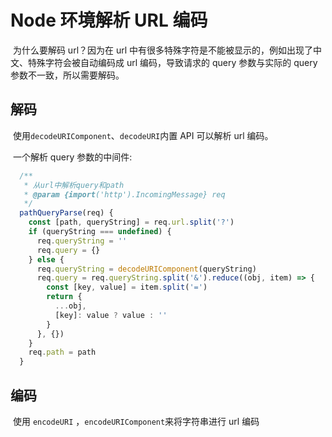 # Node 环境解析 URL 编码

​ 为什么要解码 url？因为在 url 中有很多特殊字符是不能被显示的，例如出现了中文、特殊字符会被自动编码成 url 编码，导致请求的 query 参数与实际的 query 参数不一致，所以需要解码。

## 解码

​ 使用`decodeURIComponent`、`decodeURI`内置 API 可以解析 url 编码。

​ 一个解析 query 参数的中间件:

```js
  /**
   * 从url中解析query和path
   * @param {import('http').IncomingMessage} req
   */
  pathQueryParse(req) {
    const [path, queryString] = req.url.split('?')
    if (queryString === undefined) {
      req.queryString = ''
      req.query = {}
    } else {
      req.queryString = decodeURIComponent(queryString)
      req.query = req.queryString.split('&').reduce((obj, item) => {
        const [key, value] = item.split('=')
        return {
          ...obj,
          [key]: value ? value : ''
        }
      }, {})
    }
    req.path = path
  }
```

## 编码

​ 使用 `encodeURI` ，`encodeURIComponent`来将字符串进行 url 编码
